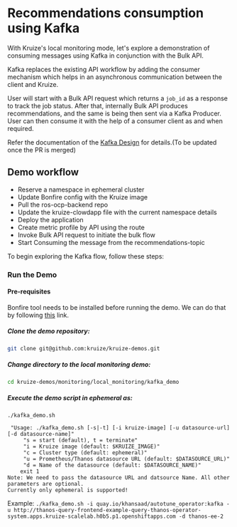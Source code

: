 # Recommendations consumption using Kafka 

With Kruize's local monitoring mode, let's explore a demonstration of consuming messages using Kafka in conjunction with the Bulk API. 

Kafka replaces the existing API workflow by adding the consumer mechanism which helps in an asynchronous communication between the client and Kruize.

User will start with a Bulk API request which returns a `job_id` as a response to track the job status. After that, internally Bulk API produces recommendations, and the same is being then sent via a Kafka Producer.
User can then consume it with the help of a consumer client as and when required. 

Refer the documentation of the [Kafka Design](https://github.com/kruize/autotune/blob/87b544c7e07deb22f683d6c124a0188f7b06d836/design/KafkaDesign.md) for details.(To be updated once the PR is merged)

## Demo workflow

- Reserve a namespace in ephemeral cluster
- Update Bonfire config with the Kruize image
- Pull the ros-ocp-backend repo
- Update the kruize-clowdapp file with the current namespace details
- Deploy the application
- Create metric profile by API using the route
- Invoke Bulk API request to initiate the bulk flow
- Start Consuming the message from the recommendations-topic

To begin exploring the Kafka flow, follow these steps:

### Run the Demo

#### Pre-requisites

Bonfire tool needs to be installed before running the demo. We can do that by following [this](https://github.com/RedHatInsights/bonfire/#installation) link.

##### Clone the demo repository:
```sh
git clone git@github.com:kruize/kruize-demos.git
```
##### Change directory to the local monitoring demo:
```sh
cd kruize-demos/monitoring/local_monitoring/kafka_demo
```
##### Execute the demo script in ephemeral as:
```sh
./kafka_demo.sh
```

```
 "Usage: ./kafka_demo.sh [-s|-t] [-i kruize-image] [-u datasource-url] [-d datasource-name]"
	 "s = start (default), t = terminate"
	 "i = Kruize image (default: $KRUIZE_IMAGE)"
	 "c = Cluster type (default: ephemeral)"
	 "u = Prometheus/Thanos datasource URL (default: $DATASOURCE_URL)"
	 "d = Name of the datasource (default: $DATASOURCE_NAME)"
	exit 1
Note: We need to pass the datasource URL and datsource Name. All other parameters are optional.
Currently only ephemeral is supported!
```
Example:
`./kafka_demo.sh -i quay.io/khansaad/autotune_operator:kafka -u http://thanos-query-frontend-example-query-thanos-operator-system.apps.kruize-scalelab.h0b5.p1.openshiftapps.com -d thanos-ee-2 `
